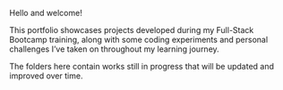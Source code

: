 Hello and welcome!

This portfolio showcases projects developed during my Full-Stack Bootcamp training, along with some coding experiments and personal challenges I’ve taken on throughout my learning journey.

The folders here contain works still in progress that will be updated and improved over time.
